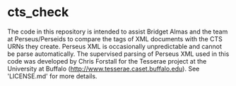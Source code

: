 # cts_check
The code in this repository is intended to assist Bridget Almas and the team at Perseus/Perseids to compare the tags of XML documents with the CTS URNs they create. Perseus XML is occasionally unpredictable and cannot be parse automatically. The supervised parsing of Perseus XML used in this code was developed by Chris Forstall for the Tesserae project at the University at Buffalo (http://www.tesserae.caset.buffalo.edu). See 'LICENSE.md' for more details.
